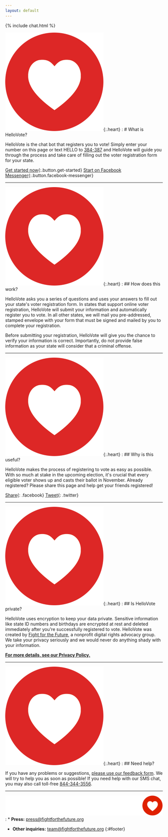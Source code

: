 ```yaml
---
layout: default
---
```

{% include chat.html %}

![](/images/heart.png){:.heart}
: # What is HelloVote?

  HelloVote is the chat bot that registers you to vote!
  Simply enter your number on this page or text HELLO to
  [384-387](sms://384387) and
  HelloVote will guide you through the process and take care of filling out the
  voter registration form for your state.

  [Get started now](#){:.button.get-started}
  [Start on Facebook Messenger](https://m.me/hellovote){:.button.facebook-messenger}

---

![](/images/heart.png){:.heart}
: ## How does this work?

  HelloVote asks you a series of questions and uses your answers to fill out
  your state's voter registration form. In states that support online voter
  registration, HelloVote will submit your information and automatically
  register you to vote. In all other states, we will mail you
  pre-addressed, stamped envelope with your form that must be signed and
  mailed by you to complete your registration.

  Before submitting your registration, HelloVote will give you
  the chance to verify your information is correct. Importantly, do not
  provide false information as your state will consider that a criminal offense.

---

![](/images/heart.png){:.heart}
: ## Why is this useful?

  HelloVote makes the process of registering to vote as easy as possible.
  With so much at stake in the upcoming election, it's crucial that every eligible
  voter shows up and casts their ballot in November. Already registered? Please
  share this page and help get your friends registered!

  [Share](https://www.facebook.com/sharer/sharer.php?u=http://www.hellovote.org){: .facebook}
  [Tweet](https://twitter.com/intent/tweet?text=http%3A%2F%2Fwww.hellovote.org){: .twitter}

---

![](/images/heart.png){:.heart}
: ## Is HelloVote private?

  HelloVote uses encryption to keep your data private. Sensitive information
  like state ID numbers and birthdays are encrypted at rest and
  deleted immediately after you're successfully registered to vote. HelloVote was created by
  [Fight for the Future](https://www.fightforthefuture.org), a nonprofit digital
  rights advocacy group. We take your privacy seriously and we would never do
  anything shady with your information.

  **[For more details, see our Privacy Policy.](https://www.fightforthefuture.org/privacy)**

---

![](/images/heart.png){:.heart}
: ## Need help?

  If you have any problems or suggestions,
  [please use our feedback form](https://docs.google.com/forms/d/e/1FAIpQLSd6dYLxLhnyv_bq734QmXP-TV4WQkMo2dX8mOhF4NJ5dMIXqw/viewform).
  We will try to help you as soon as possible! If you need help with our SMS
  chat, you may also call toll-free [844-344-3556](tel://18443443556).

---

![](/images/fftf-footer-logo.png)
: * **Press:** [press@fightforthefuture.org](mailto:press@fightforthefuture.org)

  * **Other inquiries:** [team@fightforthefuture.org](mailto:team@fightforthefuture.org)
{:#footer}
